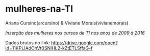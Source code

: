 # mulheres-na-TI
Ariana Cursino(arcursino) & Viviane Morais(vivianemorais)
>
>
*Inserção das mulheres nos cursos de TI nos anos de 2009 à 2016*



Dados brutos no link:
https://drive.google.com/open?id=11KPLIAdOnVt0SNlHL2-kZtETLSffaG-f


